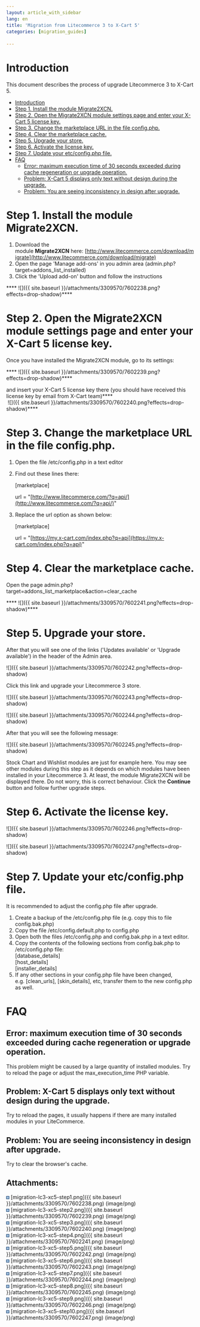 ```yaml
---
layout: article_with_sidebar
lang: en
title: 'Migration from Litecommerce 3 to X-Cart 5'
categories: [migration_guides]

---
```




# Introduction

This document describes the process of upgrade Litecommerce 3 to X-Cart 5.

*   [Introduction](#introduction)
*   [Step 1\. Install the module Migrate2XCN.](#step-1.-install-the-module-migrate2xcn.)
*   [Step 2\. Open the Migrate2XCN module settings page and enter your X-Cart 5 license key.](#step-2.-open-the-migrate2xcn-module-settings-page-and-enter-your-x-cart-5-license-key.)
*   [Step 3\. Change the marketplace URL in the file config.php.](#step-3.-change-the-marketplace-url-in-the-file-config.php.)
*   [Step 4\. Clear the marketplace cache.](#step-4.-clear-the-marketplace-cache.)
*   [Step 5\. Upgrade your store.](#step-5.-upgrade-your-store.)
*   [Step 6\. Activate the license key.](#step-6.-activate-the-license-key.)
*   [Step 7\. Update your etc/config.php file.](#step-7.-update-your-etc/config.php-file.)
*   [FAQ](#faq)
    *   [Error: maximum execution time of 30 seconds exceeded during cache regeneration or upgrade operation.](#error:-maximum-execution-time-of-30-seconds-exceeded-during-cache-regeneration-or-upgrade-operation.)
    *   [Problem: X-Cart 5 displays only text without design during the upgrade.](#problem:-x-cart-5-displays-only-text-without-design-during-the-upgrade.)
    *   [Problem: You are seeing inconsistency in design after upgrade.](#problem:-you-are-seeing-inconsistency-in-design-after-upgrade.)

# Step 1\. Install the module Migrate2XCN.

1.  Download the module **Migrate2XCN** here: [http://www.litecommerce.com/download/migrate](http://www.litecommerce.com/download/migrate)
2.  Open the page 'Manage add-ons' in you admin area (admin.php?target=addons_list_installed)
3.  Click the 'Upload add-on' button and follow the instructions

**** ![]({{ site.baseurl }}/attachments/3309570/7602238.png?effects=drop-shadow)****

# Step 2\. Open the Migrate2XCN module settings page and enter your X-Cart 5 license key.

Once you have installed the Migrate2XCN module, go to its settings:

**** ![]({{ site.baseurl }}/attachments/3309570/7602239.png?effects=drop-shadow)****

and insert your X-Cart 5 license key there (you should have received this license key by email from X-Cart team)****  
 ![]({{ site.baseurl }}/attachments/3309570/7602240.png?effects=drop-shadow)****

# Step 3\. Change the marketplace URL in the file config.php.

1.  Open the file <litecommerce-dir>/etc/config.php in a text editor

2.  Find out these lines there:

    [marketplace]

    url = "[http://www.litecommerce.com/?q=api/](http://www.litecommerce.com/?q=api/)"

3.  Replace the url option as shown below:

    [marketplace]

    url = "[https://my.x-cart.com/index.php?q=api](https://my.x-cart.com/index.php?q=api)"

# Step 4\. Clear the marketplace cache.

Open the page admin.php?target=addons_list_marketplace&action=clear_cache

**** ![]({{ site.baseurl }}/attachments/3309570/7602241.png?effects=drop-shadow)****

# Step 5\. Upgrade your store.

After that you will see one of the links ('Updates available' or 'Upgrade available') in the header of the Admin area.

![]({{ site.baseurl }}/attachments/3309570/7602242.png?effects=drop-shadow)

Click this link and upgrade your Litecommerce 3 store.

![]({{ site.baseurl }}/attachments/3309570/7602243.png?effects=drop-shadow)

![]({{ site.baseurl }}/attachments/3309570/7602244.png?effects=drop-shadow)

After that you will see the following message:

![]({{ site.baseurl }}/attachments/3309570/7602245.png?effects=drop-shadow)

Stock Chart and Wishlist modules are just for example here. You may see other modules during this step as it depends on which modules have been installed in your Litecommerce 3\. At least, the module Migrate2XCN will be displayed there. Do not worry, this is correct behaviour. Click the **Continue** button and follow further upgrade steps.

# Step 6\. Activate the license key.

![]({{ site.baseurl }}/attachments/3309570/7602246.png?effects=drop-shadow)

![]({{ site.baseurl }}/attachments/3309570/7602247.png?effects=drop-shadow)

# Step 7\. Update your etc/config.php file.

It is recommended to adjust the config.php file after upgrade.

1.  Create a backup of the <litecommerce-dir>/etc/config.php file (e.g. copy this to file config.bak.php)
2.  Copy the file <litecommerce-dir>/etc/config.default.php to config.php
3.  Open both the files <litecommerce-dir>/etc/config.php and config.bak.php in a text editor.
4.  Copy the contents of the following sections from config.bak.php to <litecommerce-dir>/etc/config.php file:  
    [database_details]  
    [host_details]  
    [installer_details]
5.  If any other sections in your config.php file have been changed, e.g. [clean_urls], [skin_details], etc, transfer them to the new config.php as well.

# FAQ

## Error: maximum execution time of 30 seconds exceeded during cache regeneration or upgrade operation.

This problem might be caused by a large quantity of installed modules. Try to reload the page or adjust the max_execution_time PHP variable.

## Problem: X-Cart 5 displays only text without design during the upgrade.

Try to reload the pages, it usually happens if there are many installed modules in your LiteCommerce. 

## Problem: You are seeing inconsistency in design after upgrade.

Try to clear the browser's cache.

## Attachments:

![](images/icons/bullet_blue.gif) [migration-lc3-xc5-step1.png]({{ site.baseurl }}/attachments/3309570/7602238.png) (image/png)  
![](images/icons/bullet_blue.gif) [migration-lc3-xc5-step2.png]({{ site.baseurl }}/attachments/3309570/7602239.png) (image/png)  
![](images/icons/bullet_blue.gif) [migration-lc3-xc5-step3.png]({{ site.baseurl }}/attachments/3309570/7602240.png) (image/png)  
![](images/icons/bullet_blue.gif) [migration-lc3-xc5-step4.png]({{ site.baseurl }}/attachments/3309570/7602241.png) (image/png)  
![](images/icons/bullet_blue.gif) [migration-lc3-xc5-step5.png]({{ site.baseurl }}/attachments/3309570/7602242.png) (image/png)  
![](images/icons/bullet_blue.gif) [migration-lc3-xc5-step6.png]({{ site.baseurl }}/attachments/3309570/7602243.png) (image/png)  
![](images/icons/bullet_blue.gif) [migration-lc3-xc5-step7.png]({{ site.baseurl }}/attachments/3309570/7602244.png) (image/png)  
![](images/icons/bullet_blue.gif) [migration-lc3-xc5-step8.png]({{ site.baseurl }}/attachments/3309570/7602245.png) (image/png)  
![](images/icons/bullet_blue.gif) [migration-lc3-xc5-step9.png]({{ site.baseurl }}/attachments/3309570/7602246.png) (image/png)  
![](images/icons/bullet_blue.gif) [migration-lc3-xc5-step10.png]({{ site.baseurl }}/attachments/3309570/7602247.png) (image/png)